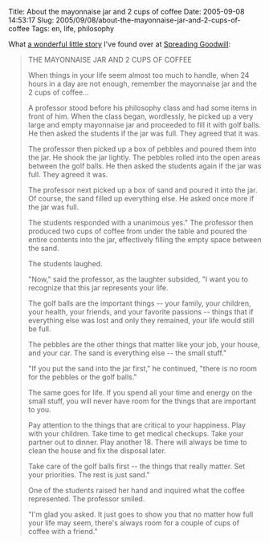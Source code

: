 Title: About the mayonnaise jar and 2 cups of coffee
Date: 2005-09-08 14:53:17
Slug: 2005/09/08/about-the-mayonnaise-jar-and-2-cups-of-coffee
Tags: en, life, philosophy


What [a wonderful little story][1] I've found over at [Spreading Goodwill][2]:

> THE MAYONNAISE JAR AND 2 CUPS OF COFFEE
>
> When things in your life seem almost too much to handle, when 24 hours in a
day are not enough, remember the mayonnaise jar and the 2 cups of coffee…
>
> A professor stood before his philosophy class and had some items in front of
him. When the class began, wordlessly, he picked up a very large and empty
mayonnaise jar and proceeded to fill it with golf balls. He then asked the
students if the jar was full. They agreed that it was.
>
> The professor then picked up a box of pebbles and poured them into the jar.
He shook the jar lightly. The pebbles rolled into the open areas between the
golf balls. He then asked the students again if the jar was full. They agreed
it was.
>
> The professor next picked up a box of sand and poured it into the jar. Of
course, the sand filled up everything else. He asked once more if the jar was
full.
>
> The students responded with a unanimous yes." The professor then produced
two cups of coffee from under the table and poured the entire contents into
the jar, effectively filling the empty space between the sand.
>
> The students laughed.
>
> "Now," said the professor, as the laughter subsided, "I want you to
recognize that this jar represents your life.
>
> The golf balls are the important things -- your family, your children, your
health, your friends, and your favorite passions -- things that if everything
else was lost and only they remained, your life would still be full.
>
> The pebbles are the other things that matter like your job, your house, and
your car. The sand is everything else -- the small stuff."
>
> "If you put the sand into the jar first," he continued, "there is no room
for the pebbles or the golf balls."
>
> The same goes for life. If you spend all your time and energy on the small
stuff, you will never have room for the things that are important to you.
>
> Pay attention to the things that are critical to your happiness. Play with
your children. Take time to get medical checkups. Take your partner out to
dinner. Play another 18. There will always be time to clean the house and fix
the disposal later.
>
> Take care of the golf balls first -- the things that really matter. Set your
priorities. The rest is just sand."
>
> One of the students raised her hand and inquired what the coffee
represented. The professor smiled.
>
> "I'm glad you asked. It just goes to show you that no matter how full your
life may seem, there's always room for a couple of cups of coffee with a
friend."

   [1]: http://www.spreading-goodwill.org/show/31
   [2]: http://www.spreading-goodwill.org/
